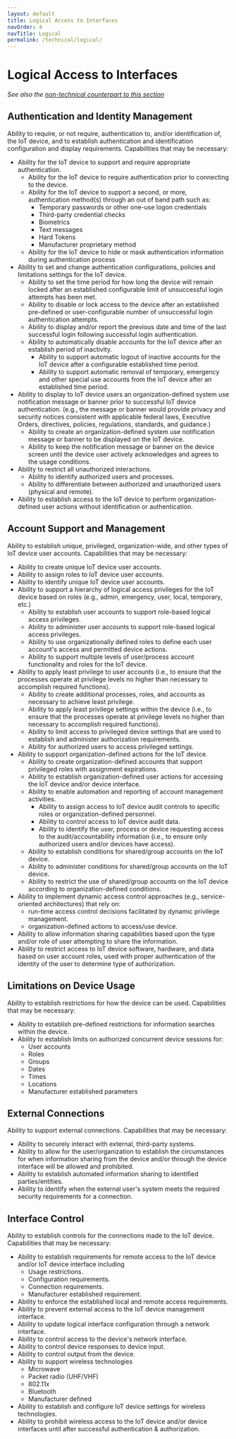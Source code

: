 ```yaml
---
layout: default
title: Logical Access to Interfaces
navOrder: 4
navTitle: Logical
permalink: /technical/logical/
---
```


# Logical Access to Interfaces

_See also the [non-technical counterpart to this section](../_8259-Control/logical.md)_

## Authentication and Identity Management

Ability to require, or not require, authentication to, and/or identification of, the IoT device, and to establish authentication and identification configuration and display requirements. Capabilities that may be necessary: 

- Ability for the IoT device to support and require appropriate authentication.
  - Ability for the IoT device to require authentication prior to connecting to the device.
  - Ability for the IoT device to support a second, or more, authentication method(s) through an out of band path such as:
    - Temporary passwords or other one-use logon credentials
    - Third-party credential checks
    - Biometrics
    - Text messages
    - Hard Tokens
    - Manufacturer proprietary method
  - Ability for the IoT device to hide or mask authentication information during authentication process
- Ability to set and change authentication configurations, policies and limitations settings for the IoT device.
  - Ability to set the time period for how long the device will remain locked after an established configurable limit of unsuccessful login attempts has been met.
  - Ability to disable or lock access to the device after an established pre-defined or user-configurable number of unsuccessful login authentication attempts.
  - Ability to display and/or report the previous date and time of the last successful login following successful login authentication.
  - Ability to automatically disable accounts for the IoT device after an establish period of inactivity.
    - Ability to support automatic logout of inactive accounts for the IoT device after a configurable established time period.
    - Ability to support automatic removal of temporary, emergency and other special use accounts from the IoT device after an established time period.
- Ability to display to IoT device users an organization-defined system use notification message or banner prior to successful IoT device authentication. (e.g., the message or banner would provide privacy and security notices consistent with applicable federal laws, Executive Orders, directives, policies, regulations, standards, and guidance.)
  - Ability to create an organization-defined system use notification message or banner to be displayed on the IoT device.
  - Ability to keep the notification message or banner on the device screen until the device user actively acknowledges and agrees to the usage conditions.
- Ability to restrict all unauthorized interactions.
  - Ability to identify authorized users and processes.
  - Ability to differentiate between authorized and unauthorized users (physical and remote).
- Ability to establish access to the IoT device to perform organization-defined user actions without identification or authentication.

## Account Support and Management

Ability to establish unique, privileged, organization-wide, and other types of IoT device user accounts. Capabilities that may be necessary: 
- Ability to create unique IoT device user accounts.
- Ability to assign roles to IoT device user accounts.
- Ability to identify unique IoT device user accounts.
- Ability to support a hierarchy of logical access privileges for the IoT device based on roles (e.g., admin, emergency, user, local, temporary, etc.)
  - Ability to establish user accounts to support role-based logical access privileges.
  - Ability to administer user accounts to support role-based logical access privileges.
  - Ability to use organizationally defined roles to define each user account's access and permitted device actions.
  - Ability to support multiple levels of user/process account functionality and roles for the IoT device.
- Ability to apply least privilege to user accounts (i.e., to ensure that the processes operate at privilege levels no higher than necessary to accomplish required functions). 
  - Ability to create additional processes, roles, and accounts as necessary to achieve least privilege.
  - Ability to apply least privilege settings within the device (i.e., to ensure that the processes operate at privilege levels no higher than necessary to accomplish required functions).
  - Ability to limit access to privileged device settings that are used to establish and administer authorization requirements.
  - Ability for authorized users to access privileged settings.
- Ability to support organization-defined actions for the IoT device.
  - Ability to create organization-defined accounts that support privileged roles with assignment expirations.
  - Ability to establish organization-defined user actions for accessing the IoT device and/or device interface.
  - Ability to enable automation and reporting of account management activities.
    - Ability to assign access to IoT device audit controls to specific roles or organization-defined personnel.
    - Ability to control access to IoT device audit data.
    - Ability to identify the user, process or device requesting access to the audit/accountability information (i.e., to ensure only authorized users and/or devices have access).
   - Ability to establish conditions for shared/group accounts on the IoT device.
   - Ability to administer conditions for shared/group accounts on the IoT device.
  - Ability to restrict the use of shared/group accounts on the IoT device according to organization-defined conditions.
- Ability to implement dynamic access control approaches (e.g., service-oriented architectures) that rely on:
  - run-time access control decisions facilitated by dynamic privilege management.
  - organization-defined actions to access/use device.
- Ability to allow information sharing capabilities based upon the type and/or role of user attempting to share the information. 
- Ability to restrict access to IoT device software, hardware, and data based on user account roles, used with proper authentication of the identity of the user to determine type of authorization.

## Limitations on Device Usage

Ability to establish restrictions for how the device can be used. Capabilities that may be necessary: 
- Ability to establish pre-defined restrictions for information searches within the device.
- Ability to establish limits on authorized concurrent device sessions for:
  - User accounts
  - Roles
  - Groups
  - Dates
  - Times
  - Locations
  - Manufacturer established parameters

## External Connections

Ability to support external connections. Capabilities that may be necessary:
- Ability to securely interact with external, third-party systems.
- Ability to allow for the user/organization to establish the circumstances for when information sharing from the device and/or through the device interface will be allowed and prohibited.
- Ability to establish automated information sharing to identified parties/entities.
- Ability to identify when the external user&#39;s system meets the required security requirements for a connection.

## Interface Control

Ability to establish controls for the connections made to the IoT device. Capabilities that may be necessary: 
- Ability to establish requirements for remote access to the IoT device and/or IoT device interface including
  - Usage restrictions.
  - Configuration requirements.
  - Connection requirements.
  - Manufacturer established requirement.
- Ability to enforce the established local and remote access requirements.
- Ability to prevent external access to the IoT device management interface.
- Ability to update logical interface configuration through a network interface.
- Ability to control access to the device's network interface.
- Ability to control device responses to device input.
- Ability to control output from the device.
- Ability to support wireless technologies
  - Microwave
  - Packet radio (UHF/VHF)
  - 802.11x
  - Bluetooth
  - Manufacturer defined
- Ability to establish and configure IoT device settings for wireless technologies.
- Ability to prohibit wireless access to the IoT device and/or device interfaces until after successful authentication & authorization.

